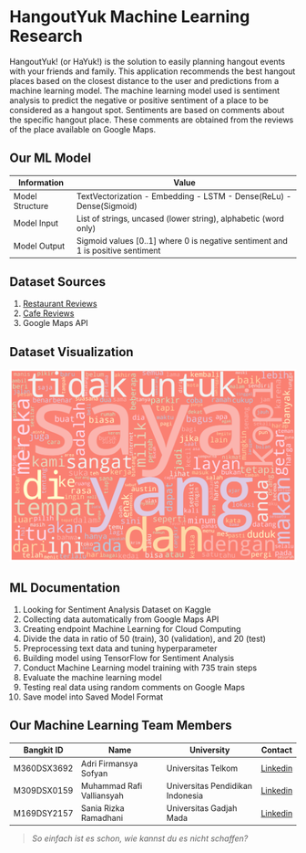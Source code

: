 # HangoutYuk Machine Learning Research

HangoutYuk! (or HaYuk!) is the solution to easily planning hangout events with your friends and family. This application recommends the best hangout places based on the closest distance to the user and predictions from a machine learning model. The machine learning model used is sentiment analysis to predict the negative or positive sentiment of a place to be considered as a hangout spot. Sentiments are based on comments about the specific hangout place. These comments are obtained from the reviews of the place available on Google Maps.

## Our ML Model

| Information     | Value                                                                           |
| --------------- | ------------------------------------------------------------------------------- |
| Model Structure | TextVectorization - Embedding - LSTM - Dense(ReLu) - Dense(Sigmoid)             |
| Model Input     | List of strings, uncased (lower string), alphabetic (word only)                 |
| Model Output    | Sigmoid values [0..1] where 0 is negative sentiment and 1 is positive sentiment |

## Dataset Sources

1. [Restaurant Reviews](https://www.kaggle.com/datasets/vigneshwarsofficial/reviews)
2. [Cafe Reviews](https://www.kaggle.com/datasets/sripaadsrinivasan/yelp-coffee-reviews)
3. Google Maps API

## Dataset Visualization

![Dataset Visualization](./images/wordcloud.png)

## ML Documentation

1. Looking for Sentiment Analysis Dataset on Kaggle
2. Collecting data automatically from Google Maps API
3. Creating endpoint Machine Learning for Cloud Computing
4. Divide the data in ratio of 50 (train), 30 (validation), and 20 (test)
5. Preprocessing text data and tuning hyperparameter
6. Building model using TensorFlow for Sentiment Analysis
7. Conduct Machine Learning model training with 735 train steps
8. Evaluate the machine learning model
9. Testing real data using random comments on Google Maps
10. Save model into Saved Model Format

## Our Machine Learning Team Members

| Bangkit ID  | Name                      | University                       | Contact                                                                     |
| ----------- | ------------------------- | -------------------------------- | --------------------------------------------------------------------------- |
| M360DSX3692 | Adri Firmansya Sofyan     | Universitas Telkom               | [Linkedin](https://www.linkedin.com/in/adri-firmansya-sofyan-9215b2271/)    |
| M309DSX0159 | Muhammad Rafi Valliansyah | Universitas Pendidikan Indonesia | [Linkedin](https://www.linkedin.com/in/muhammad-rafi-valliansyah-47677882/) |
| M169DSY2157 | Sania Rizka Ramadhani     | Universitas Gadjah Mada          | [Linkedin](https://www.linkedin.com/in/saniarizka/)                         |

> _So einfach ist es schon, wie kannst du es nicht schaffen?_
